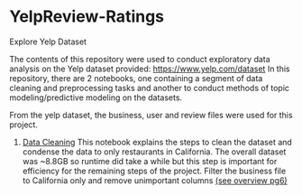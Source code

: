 # YelpReview-Ratings
Explore Yelp Dataset

The contents of this repository were used to conduct exploratory data analysis on the Yelp dataset provided: https://www.yelp.com/dataset 
In this repository, there are 2 notebooks, one containing a segment of data cleaning and preprocessing tasks and another to conduct methods of topic modeling/predictive modeling on the datasets.

From the yelp dataset, the business, user and review files were used for this project. 

1. [Data Cleaning](https://github.com/kellychoy/YelpReview-Ratings/blob/main/data_cleaning.ipynb)
   This notebook explains the steps to clean the dataset and condense the data to only restaurants in California. The overall dataset was ~8.8GB so runtime did take a while but this step is important for efficiency for the remaining steps of the project. Filter the business file to California only and remove unimportant columns [(see overview pg6)](https://github.com/kellychoy/YelpReview-Ratings/blob/main/YelpReview-Ratings%20Overview.pdf)
